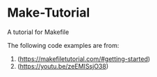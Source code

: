 # Make-Tutorial
A tutorial for Makefile

The following code examples are from: 
1.  (https://makefiletutorial.com/#getting-started)
2.  (https://youtu.be/zeEMISsjO38)